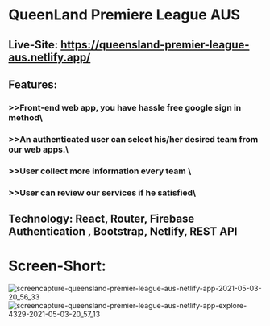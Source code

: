 # QueenLand Premiere League AUS

## Live-Site: https://queensland-premier-league-aus.netlify.app/

## Features:
### >>Front-end  web app, you have hassle free google sign in method\
### >>An authenticated user can select his/her desired team from our web apps.\
### >>User collect more information every team \
### >>User can review our services if he satisfied\

## Technology:  React, Router, Firebase Authentication , Bootstrap, Netlify, REST API

# Screen-Short:
![screencapture-queensland-premier-league-aus-netlify-app-2021-05-03-20_56_33](https://user-images.githubusercontent.com/68380516/116893716-1cc70480-ac53-11eb-8559-e6ced92eca4c.png)
![screencapture-queensland-premier-league-aus-netlify-app-explore-4329-2021-05-03-20_57_13](https://user-images.githubusercontent.com/68380516/116893745-22bce580-ac53-11eb-9f53-7a31ed26b838.png)

